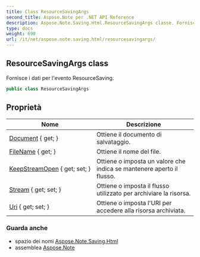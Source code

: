 ```yaml
---
title: Class ResourceSavingArgs
second_title: Aspose.Note per .NET API Reference
description: Aspose.Note.Saving.Html.ResourceSavingArgs classe. Fornisce i dati per levento ResourceSaving.
type: docs
weight: 690
url: /it/net/aspose.note.saving.html/resourcesavingargs/
---
```

## ResourceSavingArgs class

Fornisce i dati per l'evento ResourceSaving.

```csharp
public class ResourceSavingArgs
```

## Proprietà

| Nome | Descrizione |
| --- | --- |
| [Document](../../aspose.note.saving.html/resourcesavingargs/document/) { get; } | Ottiene il documento di salvataggio. |
| [FileName](../../aspose.note.saving.html/resourcesavingargs/filename/) { get; } | Ottiene il nome del file. |
| [KeepStreamOpen](../../aspose.note.saving.html/resourcesavingargs/keepstreamopen/) { get; set; } | Ottiene o imposta un valore che indica se mantenere aperto il flusso. |
| [Stream](../../aspose.note.saving.html/resourcesavingargs/stream/) { get; set; } | Ottiene o imposta il flusso utilizzato per archiviare la risorsa. |
| [Uri](../../aspose.note.saving.html/resourcesavingargs/uri/) { get; set; } | Ottiene o imposta l'URI per accedere alla risorsa archiviata. |

### Guarda anche

* spazio dei nomi [Aspose.Note.Saving.Html](../../aspose.note.saving.html/)
* assemblea [Aspose.Note](../../)


